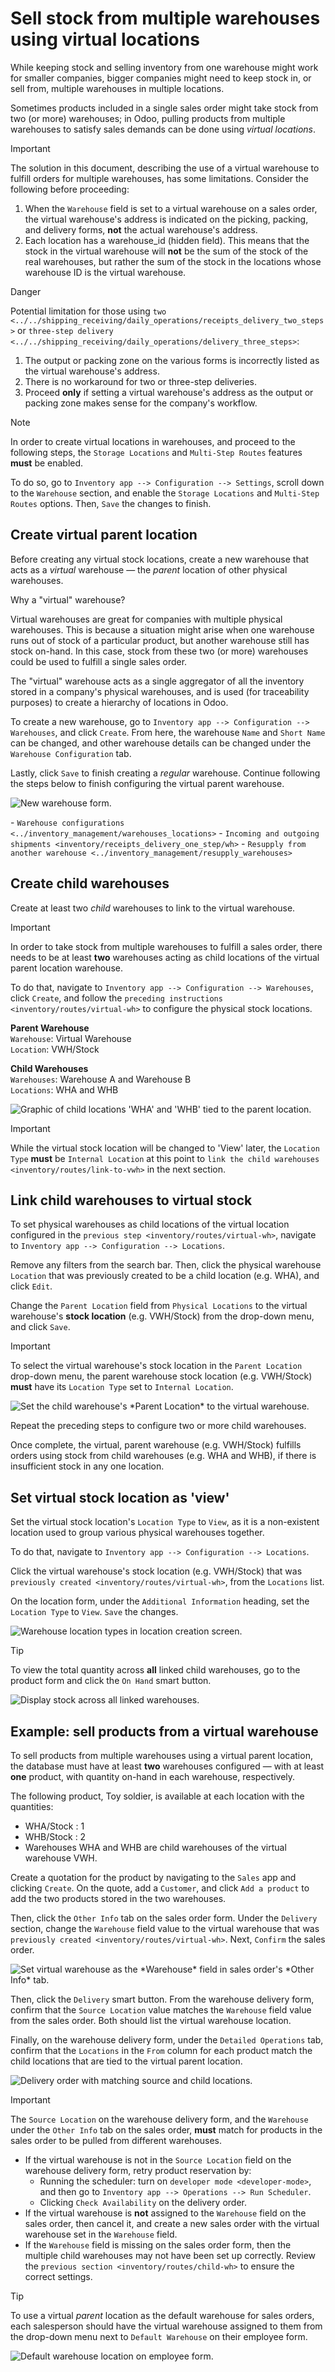 # Sell stock from multiple warehouses using virtual locations

While keeping stock and selling inventory from one warehouse might work
for smaller companies, bigger companies might need to keep stock in, or
sell from, multiple warehouses in multiple locations.

Sometimes products included in a single sales order might take stock
from two (or more) warehouses; in Odoo, pulling products from multiple
warehouses to satisfy sales demands can be done using *virtual
locations*.

> [!IMPORTANT]
> The solution in this document, describing the use of a virtual
> warehouse to fulfill orders for multiple warehouses, has some
> limitations. Consider the following before proceeding:
>
> 1.  When the `Warehouse` field is set to a virtual warehouse on a
>     sales order, the virtual warehouse's address is indicated on the
>     picking, packing, and delivery forms, **not** the actual
>     warehouse's address.
> 2.  Each location has a <span class="title-ref">warehouse_id</span>
>     (hidden field). This means that the stock in the virtual warehouse
>     will **not** be the sum of the stock of the real warehouses, but
>     rather the sum of the stock in the locations whose warehouse ID is
>     the virtual warehouse.

<div class="danger">

<div class="title">

Danger

</div>

Potential limitation for those using `two
<../../shipping_receiving/daily_operations/receipts_delivery_two_steps>`
or `three-step
delivery <../../shipping_receiving/daily_operations/delivery_three_steps>`:

1.  The output or packing zone on the various forms is incorrectly
    listed as the virtual warehouse's address.
2.  There is no workaround for two or three-step deliveries.
3.  Proceed **only** if setting a virtual warehouse's address as the
    output or packing zone makes sense for the company's workflow.

</div>

> [!NOTE]
> In order to create virtual locations in warehouses, and proceed to the
> following steps, the `Storage Locations` and `Multi-Step Routes`
> features **must** be enabled.
>
> To do so, go to `Inventory app --> Configuration --> Settings`, scroll
> down to the `Warehouse` section, and enable the `Storage Locations`
> and `Multi-Step Routes` options. Then, `Save` the changes to finish.

## Create virtual parent location

Before creating any virtual stock locations, create a new warehouse that
acts as a *virtual* warehouse — the *parent* location of other physical
warehouses.

<div class="spoiler">

Why a "virtual" warehouse?

Virtual warehouses are great for companies with multiple physical
warehouses. This is because a situation might arise when one warehouse
runs out of stock of a particular product, but another warehouse still
has stock on-hand. In this case, stock from these two (or more)
warehouses could be used to fulfill a single sales order.

The "virtual" warehouse acts as a single aggregator of all the inventory
stored in a company's physical warehouses, and is used (for traceability
purposes) to create a hierarchy of locations in Odoo.

</div>

To create a new warehouse, go to
`Inventory app --> Configuration --> Warehouses`, and click `Create`.
From here, the warehouse `Name` and `Short Name` can be changed, and
other warehouse details can be changed under the `Warehouse
Configuration` tab.

Lastly, click `Save` to finish creating a *regular* warehouse. Continue
following the steps below to finish configuring the virtual parent
warehouse.

<img src="stock_warehouses/stock-warehouses-create-warehouse.png"
class="align-center" alt="New warehouse form." />

<div class="seealso">

\-
`Warehouse configurations <../inventory_management/warehouses_locations>` -
`Incoming and outgoing shipments <inventory/receipts_delivery_one_step/wh>` -
`Resupply from another warehouse <../inventory_management/resupply_warehouses>`

</div>

## Create child warehouses

Create at least two *child* warehouses to link to the virtual warehouse.

> [!IMPORTANT]
> In order to take stock from multiple warehouses to fulfill a sales
> order, there needs to be at least **two** warehouses acting as child
> locations of the virtual parent location warehouse.

To do that, navigate to
`Inventory app --> Configuration --> Warehouses`, click `Create`, and
follow the `preceding instructions <inventory/routes/virtual-wh>` to
configure the physical stock locations.

<div class="example">

**Parent Warehouse**  
`Warehouse`: <span class="title-ref">Virtual Warehouse</span>  
`Location`: <span class="title-ref">VWH/Stock</span>

**Child Warehouses**  
`Warehouses`: <span class="title-ref">Warehouse A</span> and
<span class="title-ref">Warehouse B</span>  
`Locations`: <span class="title-ref">WHA</span> and
<span class="title-ref">WHB</span>

<img src="stock_warehouses/parent-location.png" class="align-center"
alt="Graphic of child locations &#39;WHA&#39; and &#39;WHB&#39; tied to the parent location." />

</div>

> [!IMPORTANT]
> While the virtual stock location will be changed to 'View' later, the
> `Location Type` **must** be `Internal Location` at this point to
> `link the child warehouses
> <inventory/routes/link-to-vwh>` in the next section.

## Link child warehouses to virtual stock

To set physical warehouses as child locations of the virtual location
configured in the `previous step <inventory/routes/virtual-wh>`,
navigate to `Inventory app -->
Configuration --> Locations`.

Remove any filters from the search bar. Then, click the physical
warehouse `Location` that was previously created to be a child location
(e.g. <span class="title-ref">WHA</span>), and click `Edit`.

Change the `Parent Location` field from `Physical Locations` to the
virtual warehouse's **stock location** (e.g.
<span class="title-ref">VWH/Stock</span>) from the drop-down menu, and
click `Save`.

> [!IMPORTANT]
> To select the virtual warehouse's stock location in the
> `Parent Location` drop-down menu, the parent warehouse stock location
> (e.g. <span class="title-ref">VWH/Stock</span>) **must** have its
> `Location Type` set to `Internal Location`.

<img src="stock_warehouses/configure-physical-wh.png"
class="align-center"
alt="Set the child warehouse&#39;s *Parent Location* to the virtual warehouse." />

Repeat the preceding steps to configure two or more child warehouses.

Once complete, the virtual, parent warehouse (e.g.
<span class="title-ref">VWH/Stock</span>) fulfills orders using stock
from child warehouses (e.g. <span class="title-ref">WHA</span> and
<span class="title-ref">WHB</span>), if there is insufficient stock in
any one location.

## Set virtual stock location as 'view'

Set the virtual stock location's `Location Type` to `View`, as it is a
non-existent location used to group various physical warehouses
together.

To do that, navigate to `Inventory app --> Configuration --> Locations`.

Click the virtual warehouse's stock location (e.g.
<span class="title-ref">VWH/Stock</span>) that was `previously created
<inventory/routes/virtual-wh>`, from the `Locations` list.

On the location form, under the `Additional Information` heading, set
the `Location Type` to `View`. `Save` the changes.

<img src="stock_warehouses/set-location-type-view.png"
class="align-center"
alt="Warehouse location types in location creation screen." />

> [!TIP]
> To view the total quantity across **all** linked child warehouses, go
> to the product form and click the `On Hand` smart button.
>
> <img src="stock_warehouses/on-hand.png" class="align-center"
> alt="Display stock across all linked warehouses." />

## Example: sell products from a virtual warehouse

To sell products from multiple warehouses using a virtual parent
location, the database must have at least **two** warehouses configured
— with at least **one** product, with quantity on-hand in each
warehouse, respectively.

<div class="example">

The following product, <span class="title-ref">Toy soldier</span>, is
available at each location with the quantities:

- <span class="title-ref">WHA/Stock</span> : 1
- <span class="title-ref">WHB/Stock</span> : 2
- Warehouses <span class="title-ref">WHA</span> and
  <span class="title-ref">WHB</span> are child warehouses of the virtual
  warehouse <span class="title-ref">VWH</span>.

</div>

Create a quotation for the product by navigating to the `Sales` app and
clicking `Create`. On the quote, add a `Customer`, and click
`Add a product` to add the two products stored in the two warehouses.

Then, click the `Other Info` tab on the sales order form. Under the
`Delivery` section, change the `Warehouse` field value to the virtual
warehouse that was `previously created <inventory/routes/virtual-wh>`.
Next, `Confirm` the sales order.

<img src="stock_warehouses/set-virtual-wh.png" class="align-center"
alt="Set virtual warehouse as the *Warehouse* field in sales order&#39;s *Other Info* tab." />

Then, click the `Delivery` smart button. From the warehouse delivery
form, confirm that the `Source Location` value matches the `Warehouse`
field value from the sales order. Both should list the virtual warehouse
location.

Finally, on the warehouse delivery form, under the `Detailed Operations`
tab, confirm that the `Locations` in the `From` column for each product
match the child locations that are tied to the virtual parent location.

<img src="stock_warehouses/delivery-order.png" class="align-center"
alt="Delivery order with matching source and child locations." />

> [!IMPORTANT]
> The `Source Location` on the warehouse delivery form, and the
> `Warehouse` under the `Other Info` tab on the sales order, **must**
> match for products in the sales order to be pulled from different
> warehouses.
>
> - If the virtual warehouse is not in the `Source Location` field on
>   the warehouse delivery form, retry product reservation by:
>   - Running the scheduler: turn on `developer mode <developer-mode>`,
>     and then go to `Inventory app --> Operations --> Run Scheduler`.
>   - Clicking `Check Availability` on the delivery order.
> - If the virtual warehouse is **not** assigned to the `Warehouse`
>   field on the sales order, then cancel it, and create a new sales
>   order with the virtual warehouse set in the `Warehouse` field.
> - If the `Warehouse` field is missing on the sales order form, then
>   the multiple child warehouses may not have been set up correctly.
>   Review the `previous section
>   <inventory/routes/child-wh>` to ensure the correct settings.

> [!TIP]
> To use a virtual *parent* location as the default warehouse for sales
> orders, each salesperson should have the virtual warehouse assigned to
> them from the drop-down menu next to `Default Warehouse` on their
> employee form.
>
> <img src="stock_warehouses/stock-warehouses-employee-form.png"
> class="align-center"
> alt="Default warehouse location on employee form." />
